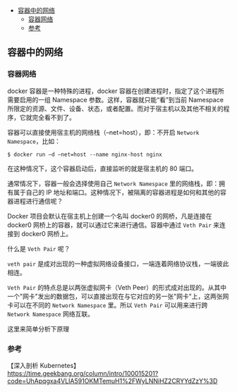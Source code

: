 <!-- START doctoc generated TOC please keep comment here to allow auto update -->
<!-- DON'T EDIT THIS SECTION, INSTEAD RE-RUN doctoc TO UPDATE -->

- [容器中的网络](#%E5%AE%B9%E5%99%A8%E4%B8%AD%E7%9A%84%E7%BD%91%E7%BB%9C)
  - [容器网络](#%E5%AE%B9%E5%99%A8%E7%BD%91%E7%BB%9C)
  - [参考](#%E5%8F%82%E8%80%83)

<!-- END doctoc generated TOC please keep comment here to allow auto update -->

## 容器中的网络

### 容器网络

docker 容器是一种特殊的进程，docker 容器在创建进程时，指定了这个进程所需要启用的一组 Namespace 参数。这样，容器就只能“看”到当前 Namespace 所限定的资源、文件、设备、状态，或者配置。而对于宿主机以及其他不相关的程序，它就完全看不到了。   

容器可以直接使用宿主机的网络栈（–net=host），即：不开启 `Network Namespace`，比如：  

```
$ docker run –d –net=host --name nginx-host nginx
```

在这种情况下，这个容器启动后，直接监听的就是宿主机的 80 端口。  

通常情况下，容器一般会选择使用自己 `Network Namespace` 里的网络栈，即：拥有属于自己的 IP 地址和端口。这种情况下，被隔离的容器进程是如何和其他的容器进程进行通信呢？    

Docker 项目会默认在宿主机上创建一个名叫 docker0 的网桥，凡是连接在 docker0 网桥上的容器，就可以通过它来进行通信。容器中通过 `Veth Pair` 来连接到 docker0 网桥上。   

什么是 `Veth Pair` 呢？  

`veth pair` 是成对出现的一种虚拟网络设备接口，一端连着网络协议栈，一端彼此相连。  

`Veth Pair` 的特点总是以两张虚拟网卡（Veth Peer）的形式成对出现的。从其中一个"网卡"发出的数据包，可以直接出现在与它对应的另一张"网卡"上，这两张网卡可以在不同的 `Network Namespace` 里。所以 `Veth Pair` 可以用来进行跨 `Network Namespace` 网络互联。   

这里来简单分析下原理  


















### 参考

【深入剖析 Kubernetes】https://time.geekbang.org/column/intro/100015201?code=UhApqgxa4VLIA591OKMTemuH1%2FWyLNNiHZ2CRYYdZzY%3D  





